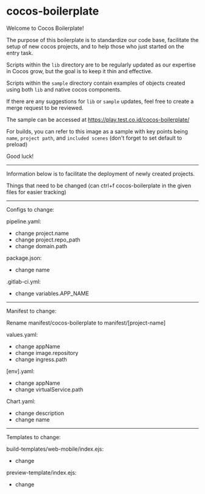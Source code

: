 # cocos-boilerplate
Welcome to Cocos Boilerplate!

The purpose of this boilerplate is to standardize our code base, facilitate the setup of new cocos projects, and to help those who just started on the entry task.

Scripts within the `lib` directory are to be regularly updated as our expertise in Cocos grow, but the goal is to keep it thin and effective.

Scripts within the `sample` directory contain examples of objects created using both `lib` and native cocos components.

If there are any suggestions for `lib` or `sample` updates, feel free to create a merge request to be reviewed.

The sample can be accessed at https://play.test.co.id/cocos-boilerplate/

For builds, you can refer to this image as a sample with key points being `name`, `project path`, and `included scenes` (don't forget to set default to preload)

Good luck!


-------------------------------
Information below is to facilitate the deployment of newly created projects.

Things that need to be changed (can ctrl+f cocos-boilerplate in the given files for easier tracking)

-------------------------------
Configs to change:

pipeline.yaml: 
- change project.name
- change project.repo_path
- change domain.path

package.json: 
- change name

.gitlab-ci.yml: 
- change variables.APP_NAME


-------------------------------
Manifest to change:

Rename manifest/cocos-boilerplate to manifest/[project-name]

values.yaml:
- change appName
- change image.repository
- change ingress.path

[env].yaml:
- change appName
- change virtualService.path

Chart.yaml:
- change description
- change name


-------------------------------
Templates to change:

build-templates/web-mobile/index.ejs:
- change <title></title>

preview-template/index.ejs:
- change <title></title>